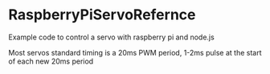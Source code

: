 # RaspberryPiServoRefernce
Example code to control a servo with raspberry pi and node.js

Most servos standard timing is a 20ms PWM period, 1-2ms pulse at the start of each new 20ms period
